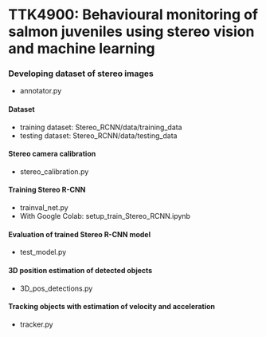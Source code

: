 # TTK4900: Behavioural monitoring of salmon juveniles using stereo vision and machine learning

### Developing dataset of stereo images
 - annotator.py

#### Dataset
- training dataset: Stereo_RCNN/data/training_data
- testing dataset: Stereo_RCNN/data/testing_data


#### Stereo camera calibration
- stereo_calibration.py

#### Training Stereo R-CNN
- trainval_net.py
- With Google Colab: setup_train_Stereo_RCNN.ipynb

#### Evaluation of trained Stereo R-CNN model
- test_model.py

#### 3D position estimation of detected objects
- 3D_pos_detections.py 

#### Tracking objects with estimation of velocity and acceleration
- tracker.py

